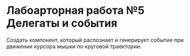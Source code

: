 # Лабоарторная работа №5 <br> Делегаты и события

Создать компонент, который распознает и генерирует событие при
движении курсора мышки по круговой траектории.


